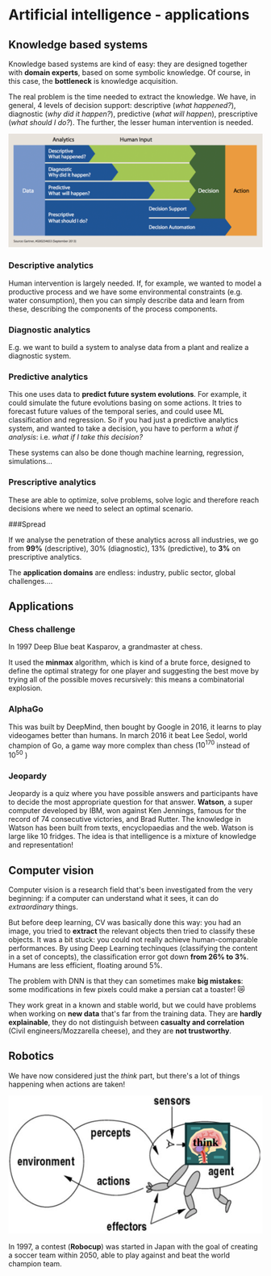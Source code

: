 # Artificial intelligence - applications

## Knowledge based systems

Knowledge based systems are kind of easy: they are designed together with **domain experts**, based on some symbolic knowledge. Of course, in this case, the **bottleneck** is knowledge acquisition. 

The real problem is the time needed to extract the knowledge. We have, in general, 4 levels of decision support: descriptive (*what happened?*), diagnostic (*why did it happen?*), predictive (*what will happen*), prescriptive (*what should I do?*). The further, the lesser human intervention is needed. 

![Human intervention in decisions](./res/knowledge-based-systems.png)

### Descriptive analytics

Human intervention is largely needed. If, for example, we wanted to model a productive process and we have some environmental constraints (e.g. water consumption), then you can simply describe data and learn from these, describing the components of the process components.

### Diagnostic analytics

E.g. we want to build a system to analyse data from a plant and realize a diagnostic system. 

### Predictive analytics

This one uses data to **predict future system evolutions**. For example, it could simulate the future evolutions basing on some actions. It tries to forecast future values of the temporal series, and could usee ML classification and regression. So if you had just a predictive analytics system, and wanted to take a decision, you have to perform a *what if analysis*: i.e. *what if I take this decision?*

These systems can also be done though machine learning, regression, simulations...

### Prescriptive analytics

These are able to optimize, solve problems, solve logic and therefore reach decisions where we need to select an optimal scenario.

###Spread

If we analyse the penetration of these analytics across all industries, we go from **99%** (descriptive), 30% (diagnostic), 13% (predictive), to **3%** on prescriptive analytics.

The **application domains** are endless: industry, public sector, global challenges....

## Applications

### Chess challenge

In 1997 Deep Blue beat Kasparov, a grandmaster at chess.

It used the **minmax** algorithm, which is kind of a brute force, designed to define the optimal strategy for one player and suggesting the best move by trying all of the possible moves recursively: this means a combinatorial explosion.

### AlphaGo

This was built by DeepMind, then bought by Google in 2016, it learns to play videogames better than humans. In march 2016 it beat Lee Sedol, world champion of Go, a game way more complex than chess ($10^{170}$ instead of $10^{50}$ )

### Jeopardy

Jeopardy is a quiz where you have possible answers and participants have to decide the most appropriate question for that answer. **Watson**, a super computer developed by IBM, won against Ken Jennings, famous for the record of 74 consecutive victories, and Brad Rutter. The knowledge in Watson has been built from texts, encyclopaedias and the web. Watson is large like 10 fridges. The idea is that intelligence is a mixture of knowledge and representation!

## Computer vision

Computer vision is a research field that's been investigated from the very beginning: if a computer can understand what it sees, it can do *extraordinary* things. 

But before deep learning, CV was basically done this way: you had an image, you tried to **extract** the relevant objects then tried to classify these objects. It was a bit stuck: you could not really achieve human-comparable performances. By using Deep Learning techinques (classifying the content in a set of concepts), the classification error got down **from 26% to 3%**. Humans are less efficient, floating around 5%. 

The problem with DNN is that they can sometimes make **big mistakes**: some modifications in few pixels could make a persian cat a toaster! 😿

They work great in a known and stable world, but we could have problems when working on **new data** that's far from the training data. They are **hardly explainable**, they do not distinguish between **casualty and correlation** (Civil engineers/Mozzarella cheese), and they are **not trustworthy**. 

## Robotics

We have now considered just the *think* part, but there's a lot of things happening when actions are taken!

![Robotics](./res/robotics.png)

In 1997, a contest (**Robocup**) was started in Japan with the goal of creating a soccer team within 2050, able to play against and beat the world champion team. 